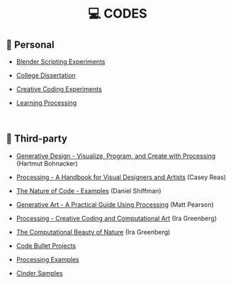 <h1 align="center">💻 CODES</h1>

<h2>👤 Personal</h2>

- [Blender Scripting Experiments](https://github.com/DanielBrito/blender-scripting)

- [College Dissertation](https://github.com/DanielBrito/monografia)

- [Creative Coding Experiments](https://github.com/DanielBrito/creative-coding-experiments)

- [Learning Processing](https://github.com/DanielBrito/learning-processing)

<br/>

<h2>👥 Third-party</h2>

- [Generative Design - Visualize, Program, and Create with Processing](https://github.com/DanielBrito/generative-design/tree/master/Codes/generative_design_visualize_program_and_create_with_processing__hartmut_bohnacker) (Hartmut Bohnacker)

- [Processing - A Handbook for Visual Designers and Artists](https://github.com/DanielBrito/generative-design/tree/master/Codes/processing_a_handbook_for_visual_designers_and_artists__casey_reas) (Casey Reas)

- [The Nature of Code - Examples](https://github.com/nature-of-code/noc-examples-processing) (Daniel Shiffman)

- [Generative Art - A Practical Guide Using Processing](https://github.com/DanielBrito/generative-design/tree/master/Codes/generative_art_a_practical_guide_using_processing__matt_pearson) (Matt Pearson)

- [Processing - Creative Coding and Computational Art](https://github.com/DanielBrito/generative-design/tree/master/Codes/processing_creative_coding_and_computational_art__ira_greenberg) (Ira Greenberg)

- [The Computational Beauty of Nature](https://github.com/DanielBrito/generative-design/tree/master/Codes/the_computational_beauty_of_nature__garry_flake) (Ira Greenberg)

- [Code Bullet Projects](https://github.com/Code-Bullet)

- [Processing Examples](https://processing.org/examples/)

- [Cinder Samples](https://github.com/cinder/Cinder/tree/master/samples)
